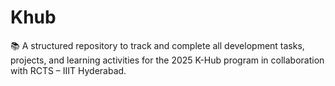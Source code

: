 # Khub
📚 A structured repository to track and complete all development tasks, projects, and learning activities for the 2025 K-Hub program in collaboration with RCTS – IIIT Hyderabad.
